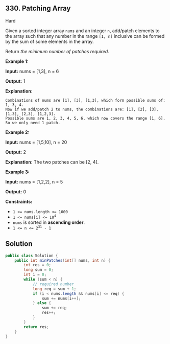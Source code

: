 ## 330\. Patching Array

Hard

Given a sorted integer array `nums` and an integer `n`, add/patch elements to the array such that any number in the range `[1, n]` inclusive can be formed by the sum of some elements in the array.

Return _the minimum number of patches required_.

**Example 1:**

**Input:** nums = [1,3], n = 6

**Output:** 1

**Explanation:**

    Combinations of nums are [1], [3], [1,3], which form possible sums of: 1, 3, 4.
    Now if we add/patch 2 to nums, the combinations are: [1], [2], [3], [1,3], [2,3], [1,2,3].
    Possible sums are 1, 2, 3, 4, 5, 6, which now covers the range [1, 6].
    So we only need 1 patch. 

**Example 2:**

**Input:** nums = [1,5,10], n = 20

**Output:** 2

**Explanation:** The two patches can be [2, 4]. 

**Example 3:**

**Input:** nums = [1,2,2], n = 5

**Output:** 0 

**Constraints:**

*   `1 <= nums.length <= 1000`
*   <code>1 <= nums[i] <= 10<sup>4</sup></code>
*   `nums` is sorted in **ascending order**.
*   <code>1 <= n <= 2<sup>31</sup> - 1</code>

## Solution

```java
public class Solution {
    public int minPatches(int[] nums, int n) {
        int res = 0;
        long sum = 0;
        int i = 0;
        while (sum < n) {
            // required number
            long req = sum + 1;
            if (i < nums.length && nums[i] <= req) {
                sum += nums[i++];
            } else {
                sum += req;
                res++;
            }
        }
        return res;
    }
}
```